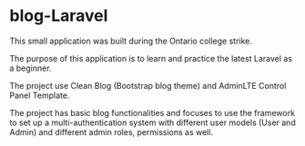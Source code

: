 # blog-Laravel

 This small application was built during the Ontario college strike.
 
 The purpose of this application is to learn and practice the latest Laravel as a beginner.
 
 The project use Clean Blog (Bootstrap blog theme) and AdminLTE Control Panel Template.
 
 The project has basic blog functionalities and focuses to use the framework to set up a multi-authentication system with different user models (User and Admin) and different admin roles, permissions as well.
 


